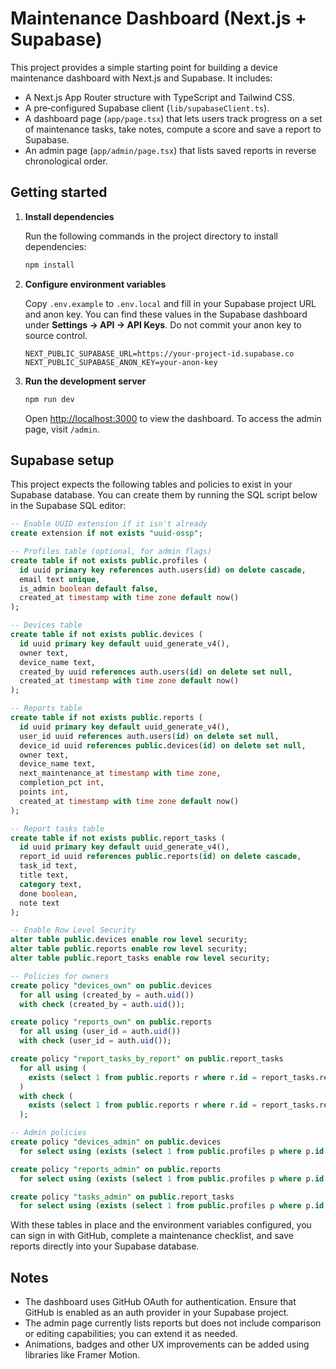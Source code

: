 # Maintenance Dashboard (Next.js + Supabase)

This project provides a simple starting point for building a device maintenance dashboard with Next.js and Supabase. It includes:

- A Next.js App Router structure with TypeScript and Tailwind CSS.
- A pre‑configured Supabase client (`lib/supabaseClient.ts`).
- A dashboard page (`app/page.tsx`) that lets users track progress on a set of maintenance tasks, take notes, compute a score and save a report to Supabase.
- An admin page (`app/admin/page.tsx`) that lists saved reports in reverse chronological order.

## Getting started

1. **Install dependencies**

   Run the following commands in the project directory to install dependencies:

   ```sh
   npm install
   ```

2. **Configure environment variables**

   Copy `.env.example` to `.env.local` and fill in your Supabase project URL and anon key. You can find these values in the Supabase dashboard under **Settings → API → API Keys**. Do not commit your anon key to source control.

   ```env
   NEXT_PUBLIC_SUPABASE_URL=https://your-project-id.supabase.co
   NEXT_PUBLIC_SUPABASE_ANON_KEY=your-anon-key
   ```

3. **Run the development server**

   ```sh
   npm run dev
   ```

   Open [http://localhost:3000](http://localhost:3000) to view the dashboard. To access the admin page, visit `/admin`.

## Supabase setup

This project expects the following tables and policies to exist in your Supabase database. You can create them by running the SQL script below in the Supabase SQL editor:

```sql
-- Enable UUID extension if it isn't already
create extension if not exists "uuid-ossp";

-- Profiles table (optional, for admin flags)
create table if not exists public.profiles (
  id uuid primary key references auth.users(id) on delete cascade,
  email text unique,
  is_admin boolean default false,
  created_at timestamp with time zone default now()
);

-- Devices table
create table if not exists public.devices (
  id uuid primary key default uuid_generate_v4(),
  owner text,
  device_name text,
  created_by uuid references auth.users(id) on delete set null,
  created_at timestamp with time zone default now()
);

-- Reports table
create table if not exists public.reports (
  id uuid primary key default uuid_generate_v4(),
  user_id uuid references auth.users(id) on delete set null,
  device_id uuid references public.devices(id) on delete set null,
  owner text,
  device_name text,
  next_maintenance_at timestamp with time zone,
  completion_pct int,
  points int,
  created_at timestamp with time zone default now()
);

-- Report tasks table
create table if not exists public.report_tasks (
  id uuid primary key default uuid_generate_v4(),
  report_id uuid references public.reports(id) on delete cascade,
  task_id text,
  title text,
  category text,
  done boolean,
  note text
);

-- Enable Row Level Security
alter table public.devices enable row level security;
alter table public.reports enable row level security;
alter table public.report_tasks enable row level security;

-- Policies for owners
create policy "devices_own" on public.devices
  for all using (created_by = auth.uid())
  with check (created_by = auth.uid());

create policy "reports_own" on public.reports
  for all using (user_id = auth.uid())
  with check (user_id = auth.uid());

create policy "report_tasks_by_report" on public.report_tasks
  for all using (
    exists (select 1 from public.reports r where r.id = report_tasks.report_id and r.user_id = auth.uid())
  )
  with check (
    exists (select 1 from public.reports r where r.id = report_tasks.report_id and r.user_id = auth.uid())
  );

-- Admin policies
create policy "devices_admin" on public.devices
  for select using (exists (select 1 from public.profiles p where p.id = auth.uid() and p.is_admin = true));

create policy "reports_admin" on public.reports
  for select using (exists (select 1 from public.profiles p where p.id = auth.uid() and p.is_admin = true));

create policy "tasks_admin" on public.report_tasks
  for select using (exists (select 1 from public.profiles p where p.id = auth.uid() and p.is_admin = true));
```

With these tables in place and the environment variables configured, you can sign in with GitHub, complete a maintenance checklist, and save reports directly into your Supabase database.

## Notes

- The dashboard uses GitHub OAuth for authentication. Ensure that GitHub is enabled as an auth provider in your Supabase project.
- The admin page currently lists reports but does not include comparison or editing capabilities; you can extend it as needed.
- Animations, badges and other UX improvements can be added using libraries like Framer Motion.
